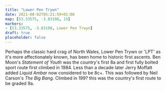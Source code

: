 ```yaml
---
title: "Lower Pen Trywn"
date: 2021-08-02T05:21:59+01:00
map: [53.33575, -3.83198, 15]
markers: 
- [53.33575, -3.83198, Lower Pen Trwyn]
draft: true
placeholder: false
---
```


Perhaps the classic hard crag of North Wales, Lower Pen Trywn or 'LPT' as it's more affectionately known, has been home to historic first ascents. Ben Moon's *Statement of Youth* was the country's first 8a and first fully bolted sport route first climbed in 1984. Less than a decade later Jerry Moffatt added *Liquid Ambar* now considered to be 8c+. This was followed by Neil Carson's *The Big Bang*. Climbed in 199? this was the country's first route to be graded 9a.